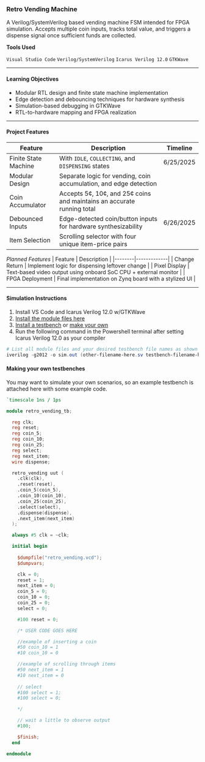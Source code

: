 ### Retro Vending Machine
A Verilog/SystemVerilog based vending machine FSM intended for FPGA simulation. Accepts multiple coin inputs, tracks total value, and triggers a dispense signal once sufficient funds are collected.

**Tools Used**

`Visual Studio Code`
`Verilog/SystemVerilog`
`Icarus Verilog 12.0`
`GTKWave`

---

#### **Learning Objectives**

- Modular RTL design and finite state machine implementation
- Edge detection and debouncing techniques for hardware synthesis 
- Simulation-based debugging in GTKWave
- RTL-to-hardware mapping and FPGA realization

---

#### **Project Features**

| Feature | Description | Timeline |
|--------|-------------|--------|
| Finite State Machine | With `IDLE`, `COLLECTING`, and `DISPENSING` states | 6/25/2025
| Modular Design | Separate logic for vending, coin accumulation, and edge detection | 
| Coin Accumulator | Accepts 5¢, 10¢, and 25¢ coins and maintains an accurate running total | 
| Debounced Inputs | Edge-detected coin/button inputs for hardware synthesizability | 6/26/2025
| Item Selection | Scrolling selector with four unique item-price pairs | 

*Planned Features* 
| Feature | Description |
|--------|-------------|
| Change Return | Implement logic for dispensing leftover change |
| Pixel Display | Text-based video output using onboard SoC CPU + external monitor |
| FPGA Deployment | Final implementation on Zynq board with a stylized UI |

---

#### **Simulation Instructions**

1. Install VS Code and Icarus Verilog 12.0 w/GTKWave
2. [Install the module files here](src)
3. [Install a testbench](tb) or [make your own](#make-your-own)
4. Run the following command in the Powershell terminal after setting Icarus Verilog 12.0 as your compiler

```powershell
# List all module files and your desired testbench file names as shown (removing parentheses)
iverilog -g2012 -o sim.out (other-filename-here.sv testbench-filename-here.sv); vvp sim.out; if (Test-Path "retro_vending.vcd") { Start-Process gtkwave "retro_vending.vcd" }
```
<a>
<a name="make-your-own"></a>
  
#### **Making your own testbenches**

You may want to simulate your own scenarios, so an example testbench is attached here with some example code.

```verilog
`timescale 1ns / 1ps 

module retro_vending_tb;

  reg clk;
  reg reset;
  reg coin_5;
  reg coin_10;
  reg coin_25;
  reg select;
  reg next_item;
  wire dispense;

  retro_vending uut (
    .clk(clk),
    .reset(reset),
    .coin_5(coin_5),
    .coin_10(coin_10),
    .coin_25(coin_25),
    .select(select),
    .dispense(dispense),
    .next_item(next_item)
  );

  always #5 clk = ~clk;

  initial begin
    
    $dumpfile("retro_vending.vcd");
    $dumpvars;

    clk = 0;
    reset = 1;
    next_item = 0;
    coin_5 = 0;
    coin_10 = 0;
    coin_25 = 0;
    select = 0;

    #100 reset = 0;

    /* USER CODE GOES HERE 

    //example of inserting a coin
    #50 coin_10 = 1
    #10 coin_10 = 0

    //example of scrolling through items
    #50 next_item = 1
    #10 next_item = 0
 
    // select
    #100 select = 1;
    #100 select = 0;

    */

    // wait a little to observe output
    #100;

    $finish;
  end

endmodule
```
